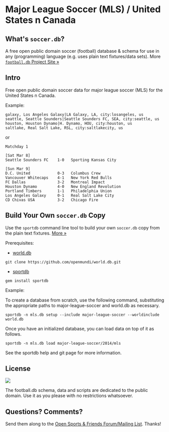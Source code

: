 # Major League Soccer (MLS) / United States n Canada


## What's `soccer.db`?

A free open public domain soccer (football) database & schema
for use in any (programming) language
(e.g. uses plain text fixtures/data sets).
More [`football.db` Project Site »](http://openfootball.github.io)


## Intro

Free open public domain soccer data for major league soccer (MLS)
for the United States n Canada.


Example:

~~~
galaxy, Los Angeles Galaxy|LA Galaxy, LA, city:losangeles, us
seattle, Seattle Sounders|Seattle Sounders FC, SEA, city:seattle, us
houston, Houston Dynamo|H. Dynamo, HOU, city:houston, us
saltlake, Real Salt Lake, RSL, city:saltlakecity, us
~~~

or

~~~
Matchday 1

[Sat Mar 8]
Seattle Sounders FC    1-0   Sporting Kansas City

[Sun Mar 9]
D.C. United            0-3   Columbus Crew
Vancouver Whitecaps    4-1   New York Red Bulls
FC Dallas              3-2   Montreal Impact
Houston Dynamo         4-0   New England Revolution
Portland Timbers       1-1   Philadelphia Union
Los Angeles Galaxy     0-1   Real Salt Lake City
CD Chivas USA          3-2   Chicago Fire
~~~


## Build Your Own `soccer.db` Copy

Use the `sportdb` command line tool to build your own `soccer.db` copy
from the plain text fixtures. [More »](http://openfootball.github.io/build.html)

Prerequisites:

* [world.db](https://github.com/openmundi/world.db.git)

~~~
git clone https://github.com/openmundi/world.db.git
~~~

* [sportdb](https://github.com/sportdb/sport.db.ruby)

~~~
gem install sportdb
~~~

Example:

To create a database from scratch, use the following command, substituting the appropriate paths to major-league-soccer and world.db as necessary.

~~~
sportdb -n mls.db setup --include major-league-soccer --worldinclude world.db
~~~

Once you have an initialized database, you can load data on top of it as follows.

~~~
sportdb -n mls.db load major-league-soccer/2014/mls
~~~

See the sportdb help and git page for more information.


## License

![](https://publicdomainworks.github.io/buttons/zero88x31.png)

The football.db schema, data and scripts are dedicated to the public domain. Use it as you please with no restrictions whatsoever.

## Questions? Comments?

Send them along to the
[Open Sports & Friends Forum/Mailing List](http://groups.google.com/group/opensport).
Thanks!
